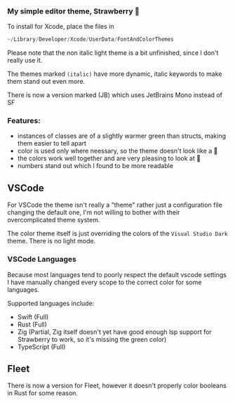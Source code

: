 ### My simple editor theme, Strawberry 🍓

To install for Xcode, place the files in 

```swift
~/Library/Developer/Xcode/UserData/FontAndColorThemes
```

Please note that the non italic light theme is a bit unfinished, since I don't really use it.

The themes marked `(italic)` have more dynamic, italic keywords to make them stand out even more.

There is now a version marked (JB) which uses JetBrains Mono instead of SF

### Features:
- instances of classes are of a slightly warmer green than structs, making them easier to tell apart
- color is used only where neessary, so the theme doesn't look like a 🎄
- the colors work well together and are very pleasing to look at 🍓
- numbers stand out which I found to be more readable

## VSCode

For VSCode the theme isn't really a "theme" rather just a configuration file changing the default one, I'm not willing to bother with their overcomplicated theme system.

The color theme itself is just overriding the colors of the `Visual Studio Dark` theme. There is no light mode.

### VSCode Languages
Because most languages tend to poorly respect the default vscode settings I have manually changed every scope to the correct color for some languages.

Supported languages include:
- Swift (Full)
- Rust (Full)
- Zig (Partial, Zig itself doesn't yet have good enough lsp support for Strawberry to work, so it's missing the green color)
- TypeScript (Full)

## Fleet

There is now a version for Fleet, however it doesn't properly color booleans in Rust for some reason.